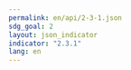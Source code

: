 ```yaml
---
permalink: en/api/2-3-1.json
sdg_goal: 2
layout: json_indicator
indicator: "2.3.1"
lang: en
---
```


